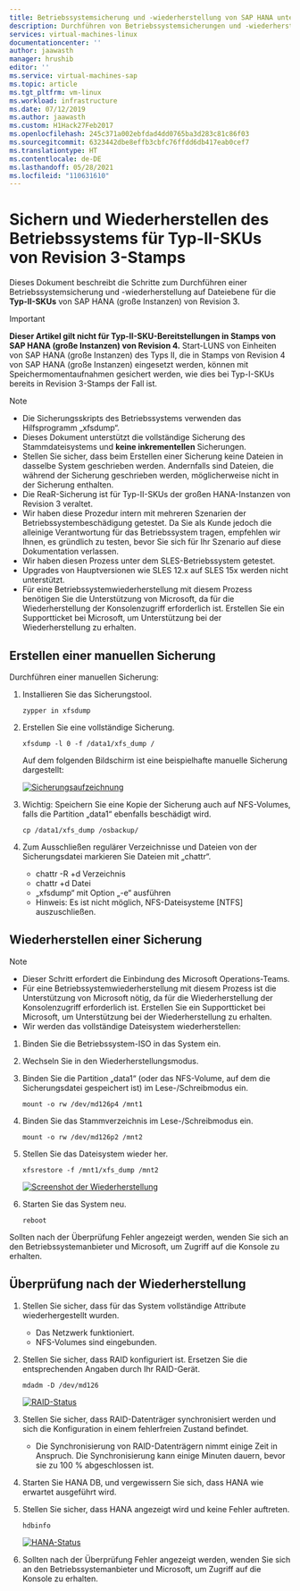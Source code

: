 ```yaml
---
title: Betriebssystemsicherung und -wiederherstellung von SAP HANA unter Azure-SKUs (große Instanzen) des Typs II | Microsoft-Dokumentation
description: Durchführen von Betriebssystemsicherungen und -wiederherstellungen für SAP HANA unter Azure-SKUs (große Instanzen) des Typs II
services: virtual-machines-linux
documentationcenter: ''
author: jaawasth
manager: hrushib
editor: ''
ms.service: virtual-machines-sap
ms.topic: article
ms.tgt_pltfrm: vm-linux
ms.workload: infrastructure
ms.date: 07/12/2019
ms.author: jaawasth
ms.custom: H1Hack27Feb2017
ms.openlocfilehash: 245c371a002ebfdad4dd0765ba3d283c81c86f03
ms.sourcegitcommit: 6323442dbe8effb3cbfc76ffdd6db417eab0cef7
ms.translationtype: HT
ms.contentlocale: de-DE
ms.lasthandoff: 05/28/2021
ms.locfileid: "110631610"
---
```

# <a name="os-backup-and-restore-for-type-ii-skus-of-revision-3-stamps"></a>Sichern und Wiederherstellen des Betriebssystems für Typ-II-SKUs von Revision 3-Stamps

Dieses Dokument beschreibt die Schritte zum Durchführen einer Betriebssystemsicherung und -wiederherstellung auf Dateiebene für die **Typ-II-SKUs** von SAP HANA (große Instanzen) von Revision 3. 

>[!Important]
> **Dieser Artikel gilt nicht für Typ-II-SKU-Bereitstellungen in Stamps von SAP HANA (große Instanzen) von Revision 4.** Start-LUNS von Einheiten von SAP HANA (große Instanzen) des Typs II, die in Stamps von Revision 4 von SAP HANA (große Instanzen) eingesetzt werden, können mit Speichermomentaufnahmen gesichert werden, wie dies bei Typ-I-SKUs bereits in Revision 3-Stamps der Fall ist.


>[!NOTE]
> * Die Sicherungsskripts des Betriebssystems verwenden das Hilfsprogramm „xfsdump“.  
> * Dieses Dokument unterstützt die vollständige Sicherung des Stammdateisystems und **keine inkrementellen** Sicherungen.
> * Stellen Sie sicher, dass beim Erstellen einer Sicherung keine Dateien in dasselbe System geschrieben werden.  Andernfalls sind Dateien, die während der Sicherung geschrieben werden, möglicherweise nicht in der Sicherung enthalten.
> * Die ReaR-Sicherung ist für Typ-II-SKUs der großen HANA-Instanzen von Revision 3 veraltet.
> * Wir haben diese Prozedur intern mit mehreren Szenarien der Betriebssystembeschädigung getestet. Da Sie als Kunde jedoch die alleinige Verantwortung für das Betriebssystem tragen, empfehlen wir Ihnen, es gründlich zu testen, bevor Sie sich für Ihr Szenario auf diese Dokumentation verlassen.
> * Wir haben diesen Prozess unter dem SLES-Betriebssystem getestet.
> * Upgrades von Hauptversionen wie SLES 12.x auf SLES 15x werden nicht unterstützt.
> * Für eine Betriebssystemwiederherstellung mit diesem Prozess benötigen Sie die Unterstützung von Microsoft, da für die Wiederherstellung der Konsolenzugriff erforderlich ist. Erstellen Sie ein Supportticket bei Microsoft, um Unterstützung bei der Wiederherstellung zu erhalten.


## <a name="how-to-take-a-manual-backup"></a>Erstellen einer manuellen Sicherung

Durchführen einer manuellen Sicherung:

1. Installieren Sie das Sicherungstool.
   ```
   zypper in xfsdump
   ```

2. Erstellen Sie eine vollständige Sicherung. 
   ```
   xfsdump -l 0 -f /data1/xfs_dump /
   ```

   Auf dem folgenden Bildschirm ist eine beispielhafte manuelle Sicherung dargestellt:
   
    [![Sicherungsaufzeichnung](media/HowToHLI/OSBackupTypeIISKUs/dump-capture.png)](media/HowToHLI/OSBackupTypeIISKUs/dump-capture.png#lightbox)


3. Wichtig: Speichern Sie eine Kopie der Sicherung auch auf NFS-Volumes, falls die Partition „data1“ ebenfalls beschädigt wird.
   ```
   cp /data1/xfs_dump /osbackup/
   ```

4. Zum Ausschließen regulärer Verzeichnisse und Dateien von der Sicherungsdatei markieren Sie Dateien mit „chattr“.
   * chattr -R +d Verzeichnis
   * chattr +d Datei
   * „xfsdump“ mit Option „-e“ ausführen
   * Hinweis: Es ist nicht möglich, NFS-Dateisysteme [NTFS] auszuschließen.




## <a name="how-to-restore-a-backup"></a>Wiederherstellen einer Sicherung

>[!NOTE]
> * Dieser Schritt erfordert die Einbindung des Microsoft Operations-Teams.
> * Für eine Betriebssystemwiederherstellung mit diesem Prozess ist die Unterstützung von Microsoft nötig, da für die Wiederherstellung der Konsolenzugriff erforderlich ist. Erstellen Sie ein Supportticket bei Microsoft, um Unterstützung bei der Wiederherstellung zu erhalten.
> * Wir werden das vollständige Dateisystem wiederherstellen:

1. Binden Sie die Betriebssystem-ISO in das System ein.

2. Wechseln Sie in den Wiederherstellungsmodus.

3. Binden Sie die Partition „data1“ (oder das NFS-Volume, auf dem die Sicherungsdatei gespeichert ist) im Lese-/Schreibmodus ein.
   ```
   mount -o rw /dev/md126p4 /mnt1
   ```
4. Binden Sie das Stammverzeichnis im Lese-/Schreibmodus ein.
   ```
   mount -o rw /dev/md126p2 /mnt2
   ```
5. Stellen Sie das Dateisystem wieder her.
   ```
   xfsrestore -f /mnt1/xfs_dump /mnt2
   ```
   [![Screenshot der Wiederherstellung](media/HowToHLI/OSBackupTypeIISKUs/restore-screenshot.png)](media/HowToHLI/OSBackupTypeIISKUs/restore-screenshot.png#lightbox)
6. Starten Sie das System neu.
   ```
   reboot
   ```

Sollten nach der Überprüfung Fehler angezeigt werden, wenden Sie sich an den Betriebssystemanbieter und Microsoft, um Zugriff auf die Konsole zu erhalten.

## <a name="post-restore-check"></a>Überprüfung nach der Wiederherstellung

1. Stellen Sie sicher, dass für das System vollständige Attribute wiederhergestellt wurden.
   * Das Netzwerk funktioniert.
   * NFS-Volumes sind eingebunden.
2. Stellen Sie sicher, dass RAID konfiguriert ist. Ersetzen Sie die entsprechenden Angaben durch Ihr RAID-Gerät.
   ```
   mdadm -D /dev/md126
   ```
   [![RAID-Status](media/HowToHLI/OSBackupTypeIISKUs/raid-status.png)](media/HowToHLI/OSBackupTypeIISKUs/raid-status.png#lightbox)

3. Stellen Sie sicher, dass RAID-Datenträger synchronisiert werden und sich die Konfiguration in einem fehlerfreien Zustand befindet.
   * Die Synchronisierung von RAID-Datenträgern nimmt einige Zeit in Anspruch. Die Synchronisierung kann einige Minuten dauern, bevor sie zu 100 % abgeschlossen ist.

4. Starten Sie HANA DB, und vergewissern Sie sich, dass HANA wie erwartet ausgeführt wird.

5. Stellen Sie sicher, dass HANA angezeigt wird und keine Fehler auftreten.
   ```
   hdbinfo
   ```
   [![HANA-Status](media/HowToHLI/OSBackupTypeIISKUs/hana-status.png)](media/HowToHLI/OSBackupTypeIISKUs/hana-status.png#lightbox)

6. Sollten nach der Überprüfung Fehler angezeigt werden, wenden Sie sich an den Betriebssystemanbieter und Microsoft, um Zugriff auf die Konsole zu erhalten.